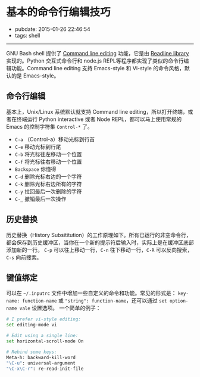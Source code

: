 # 基本的命令行编辑技巧

- pubdate: 2015-01-26 22:46:54
- tags: shell

------

GNU Bash shell 提供了 [Command line editing](https://www.gnu.org/software/bash/manual/html_node/Command-Line-Editing.html) 功能，它是由 [Readline library](http://tiswww.case.edu/php/chet/readline/rltop.html) 实现的。Python 交互式命令行和 node.js REPL等程序都实现了类似的命令行编辑功能。Command line editing 支持 Emacs-style 和 Vi-style 的命令风格，默认的是 Emacs-style。

## 命令行编辑

基本上，Unix/Linux 系统默认就支持 Command line editing，所以打开终端，或者在终端运行 Python interactive 或者 Node REPL，都可以马上使用常规的 Emacs 的控制字符集 `Control-*` 了。

- `C-a` （Control-a）移动光标到行首
- `C-e` 移动光标到行尾
- `C-b` 将光标往左移动一个位置
- `C-f` 将光标往右移动一个位置
- `Backspace` 你懂得
- `C-d` 删除光标右边的一个字符
- `C-k` 删除光标右边所有的字符
- `C-y` 拉回最后一次删除的字符
- `C-_` 撤销最后一次操作

## 历史替换

历史替换（History Subsititution）的工作原理如下。所有已运行的非空命令行，都会保存到历史缓冲区，当你在一个新的提示符后输入时，实际上是在缓冲区底部添加新的一行。
`C-p` 可以往上移动一行，`C-n` 往下移动一行，`C-R` 可以反向搜索， `C-s` 向前搜索。

## 键值绑定

可以在 `~/.inputrc` 文件中增加一些自定义的命令和功能。常见的形式是： `key-name: function-name` 或 `"string": function-name`，还可以通过 `set option-name vale` 设置选项。
一个简单的例子：

```bash
# I prefer vi-style editing:
set editing-mode vi

# Edit using a single line:
set horizontal-scroll-mode On

# Rebind some keys:
Meta-h: backward-kill-word
"\C-u": universal-argument
"\C-x\C-r": re-read-init-file
```